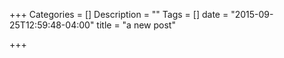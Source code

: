 +++
Categories = []
Description = ""
Tags = []
date = "2015-09-25T12:59:48-04:00"
title = "a new post"

+++

